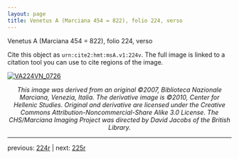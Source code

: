```yaml
---
layout: page
title: Venetus A (Marciana 454 = 822), folio 224, verso
---
```


Venetus A (Marciana 454 = 822), folio 224, verso

Cite this object as `urn:cite2:hmt:msA.v1:224v`.  The full image is linked to a citation tool you can use to cite regions of the image.

[![VA224VN_0726](http://www.homermultitext.org/iipsrv?IIIF=/project/homer/pyramidal/deepzoom/hmt/vaimg/2017a/VA224VN_0726.tif/full/800,/0/default.jpg)](http://www.homermultitext.org/ict2/?urn=urn:cite2:hmt:vaimg.2017a:VA224VN_0726) 

<p style="text-align: center; font-style: italic;">This image was derived from an original ©2007, Biblioteca Nazionale Marciana, Venezia, Italia. The derivative image is ©2010, Center for Hellenic Studies. Original and derivative are licensed under the Creative Commons Attribution-Noncommercial-Share Alike 3.0 License. The CHS/Marciana Imaging Project was directed by David Jacobs of the British Library.</p>

---

previous: [224r](../224r/) | next: [225r](../225r/)
